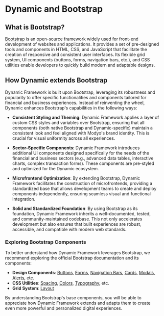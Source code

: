 # Dynamic and Bootstrap

## What is Bootstrap?

[Bootstrap](https://getbootstrap.com/) is an open-source framework widely used for front-end development of websites and applications. It provides a set of pre-designed tools and components in HTML, CSS, and JavaScript that facilitate the creation of responsive and consistent user interfaces. Its flexible grid system, UI components (buttons, forms, navigation bars, etc.), and CSS utilities enable developers to quickly build modern and adaptable designs.

## How Dynamic extends Bootstrap

Dynamic Framework is built upon Bootstrap, leveraging its robustness and popularity to offer specific functionalities and components tailored for financial and business experiences. Instead of reinventing the wheel, Dynamic enhances Bootstrap's capabilities in the following ways:

*   **Consistent Styling and Theming**: Dynamic Framework applies a layer of custom CSS styles and variables over Bootstrap, ensuring that all components (both native Bootstrap and Dynamic-specific) maintain a consistent look and feel aligned with Modyo's brand identity. This is crucial for visual uniformity across all experiences.

*   **Sector-Specific Components**: Dynamic Framework introduces additional UI components designed specifically for the needs of the financial and business sectors (e.g., advanced data tables, interactive charts, complex transaction forms). These components are pre-styled and optimized for the Dynamic ecosystem.

*   **Microfrontend Optimization**: By extending Bootstrap, Dynamic Framework facilitates the construction of microfrontends, providing a standardized base that allows development teams to create and deploy components independently, ensuring seamless visual and functional integration.

*   **Solid and Standardized Foundation**: By using Bootstrap as its foundation, Dynamic Framework inherits a well-documented, tested, and community-maintained codebase. This not only accelerates development but also ensures that built experiences are robust, accessible, and compatible with modern web standards.

### Exploring Bootstrap Components

To better understand how Dynamic Framework leverages Bootstrap, we recommend exploring the official Bootstrap documentation and its components:

*   **Design Components**: [Buttons](https://getbootstrap.com/docs/5.3/components/buttons/), [Forms](https://getbootstrap.com/docs/5.3/forms/overview/), [Navigation Bars](https://getbootstrap.com/docs/5.3/components/navbar/), [Cards](https://getbootstrap.com/docs/5.3/components/card/), [Modals](https://getbootstrap.com/docs/5.3/components/modal/), [Alerts](https://getbootstrap.com/docs/5.3/components/alerts/), etc.
*   **CSS Utilities**: [Spacing](https://getbootstrap.com/docs/5.3/utilities/spacing/), [Colors](https://getbootstrap.com/docs/5.3/utilities/colors/), [Typography](https://getbootstrap.com/docs/5.3/utilities/typography/), etc.
*   **Grid System**: [Layout](https://getbootstrap.com/docs/5.3/layout/grid/)

By understanding Bootstrap's base components, you will be able to appreciate how Dynamic Framework extends and adapts them to create even more powerful and personalized digital experiences.
